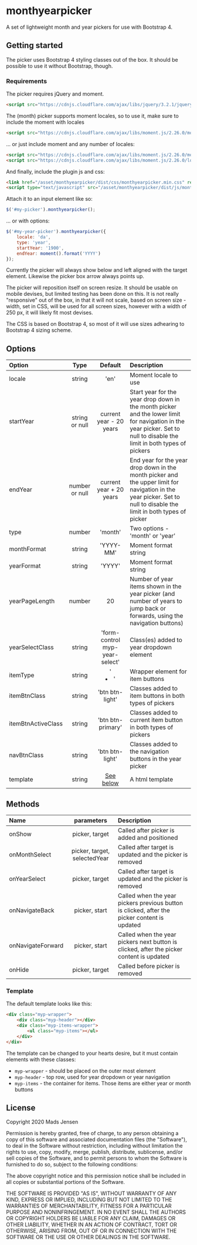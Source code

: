 # monthyearpicker

A set of lightweight month and year pickers for use with Bootstrap 4.

## Getting started

The picker uses Bootstrap 4 styling classes out of the box. It should be possible to use it without Bootstrap, though.

### Requirements

The picker requires jQuery and moment.

```html
<script src="https://cdnjs.cloudflare.com/ajax/libs/jquery/3.2.1/jquery.min.js" integrity="sha512-3P8rXCuGJdNZOnUx/03c1jOTnMn3rP63nBip5gOP2qmUh5YAdVAvFZ1E+QLZZbC1rtMrQb+mah3AfYW11RUrWA==" crossorigin="anonymous"></script>
```
The (month) picker supports moment locales, so to use it, make sure to include the moment with locales

```html
<script src="https://cdnjs.cloudflare.com/ajax/libs/moment.js/2.26.0/moment-with-locales.js" integrity="sha512-mIWWTYlNvs7KAF9rtmx0NWhJ/aT2XY6KgUjECzR+81osUdirJY6SvVyukL7Nv35Z+zRYoqShprDi6LtMMgkFbw==" crossorigin="anonymous"></script>
```
 
... or just include moment and any number of locales:

```html
<script src="https://cdnjs.cloudflare.com/ajax/libs/moment.js/2.26.0/moment.min.js" integrity="sha512-QkuqGuFAgaPp3RTyTyJZnB1IuwbVAqpVGN58UJ93pwZel7NZ8wJOGmpO1zPxZGehX+0pc9/dpNG9QdL52aI4Cg==" crossorigin="anonymous"></script>
<script src="https://cdnjs.cloudflare.com/ajax/libs/moment.js/2.26.0/locale/da.js" integrity="sha512-22YurY/WjtgvkvOit1sR34nJroPzm0WdkOtPah/bv0TKqajxMVS2SLKxeSwwbBp+NlsUOItFS2Bks5tWWdGzhQ==" crossorigin="anonymous"></script>
```

And finally, include the plugin js and css:

```html
<link href="/asset/monthyearpicker/dist/css/monthyearpicker.min.css" rel="stylesheet" type="text/css">
<script type="text/javascript" src="/asset/monthyearpicker/dist/js/monthyearpicker.min.js"></script>
```

Attach it to an input element like so:

```javascript
$('#my-picker').monthyearpicker();
```
... or with options:

```javascript
$('#my-year-picker').monthyearpicker({
    locale: 'da',
    type: 'year',
    startYear: '1900',
    endYear: moment().format('YYYY')
});
```

Currently the picker will always show below and left aligned with the target element. Likewise the picker box arrow always points up.

The picker will reposition itself on screen resize. It should be usable on mobile devises, but limited testing has been done on this. It is not really "responsive" out of the box, in that it will not scale, based on screen size - width, set in CSS, will be used for all screen sizes, however with a width of 250 px, it will likely fit most devises.

The CSS is based on Bootstrap 4, so most of it will use sizes adhearing to Bootstrap 4 sizing scheme. 

## Options

| Option | Type | Default | Description |
|:--- |:---:|:---:|:--- |
| locale | string | 'en' | Moment locale to use |
| startYear | string or null | current year - 20 years | Start year for the year drop down in the month picker and the lower limit for navigation in the year picker. Set to null to disable the limit in both types of pickers |
| endYear | number or null | current year + 20 years | End year for the year drop down in the month picker and the upper limit for navigation in the year picker. Set to null to disable the limit in both types of picker |
| type | number | 'month' | Two options - 'month' or 'year' |
| monthFormat | string | 'YYYY-MM' | Moment format string |
| yearFormat | string | 'YYYY' | Moment format string |
| yearPageLength | number | 20 | Number of year items shown in the year picker (and number of years to jump back or forwards, using the navigation buttons) |
| yearSelectClass | string | 'form-control myp-year-select' | Class(es) added to year dropdown element |
| itemType | string | '<li>' | Wrapper element for item buttons |
| itemBtnClass | string | 'btn btn-light' | Classes added to item buttons in both types of pickers |
| itemBtnActiveClass | string | 'btn btn-primary' | Classes added to current item button in both types of pickers |
| navBtnClass | string | 'btn btn-light' | Classes added to the navigation buttons in the year picker |
| template | string | [See below](#template) | A html template |

## Methods
| Name | parameters | Description |
|:--- |:---:|:--- |
| onShow | picker, target | Called after picker is added and positioned | 
| onMonthSelect | picker, target, selectedYear | Called after target is updated and the picker is removed |
| onYearSelect | picker, target | Called after target is updated and the picker is removed |
| onNavigateBack | picker, start | Called when the year pickers previous button is clicked, after the picker content is updated |
| onNavigateForward | picker, start | Called when the year pickers next button is clicked, after the picker content is updated |
| onHide | picker, target | Called before picker is removed | 

### <a name="template"></a>Template

The default template looks like this:

```html
<div class="myp-wrapper">
	<div class="myp-header"></div>
	<div class="myp-items-wrapper">
		<ul class="myp-items"></ul>
	</div>
</div>
```

The template can be changed to your hearts desire, but it must contain elements with these classes:
* `myp-wrapper` - should be placed on the outer most element
* `myp-header` - top row, used for year dropdown or year navigation
* `myp-items` - the container for items. Those items are either year or month buttons

## License

Copyright 2020 Mads Jensen

Permission is hereby granted, free of charge, to any person
obtaining a copy of this software and associated documentation
files (the "Software"), to deal in the Software without
restriction, including without limitation the rights to use,
copy, modify, merge, publish, distribute, sublicense, and/or sell
copies of the Software, and to permit persons to whom the
Software is furnished to do so, subject to the following
conditions:

The above copyright notice and this permission notice shall be
included in all copies or substantial portions of the Software.

THE SOFTWARE IS PROVIDED "AS IS", WITHOUT WARRANTY OF ANY KIND,
EXPRESS OR IMPLIED, INCLUDING BUT NOT LIMITED TO THE WARRANTIES
OF MERCHANTABILITY, FITNESS FOR A PARTICULAR PURPOSE AND
NONINFRINGEMENT. IN NO EVENT SHALL THE AUTHORS OR COPYRIGHT
HOLDERS BE LIABLE FOR ANY CLAIM, DAMAGES OR OTHER LIABILITY,
WHETHER IN AN ACTION OF CONTRACT, TORT OR OTHERWISE, ARISING
FROM, OUT OF OR IN CONNECTION WITH THE SOFTWARE OR THE USE OR
OTHER DEALINGS IN THE SOFTWARE.

